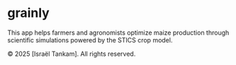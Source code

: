 # grainly
This app helps farmers and agronomists optimize maize production through scientific simulations powered by the STICS crop model.

© 2025 [Israël Tankam]. All rights reserved.
